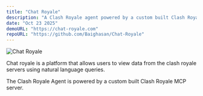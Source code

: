 ```yaml
---
title: "Chat Royale"
description: "A Clash Royale agent powered by a custom built Clash Royale MCP server."
date: "Oct 23 2025"
demoURL: "https://chat-royale.com"
repoURL: "https://github.com/Baighasan/Chat-Royale"
---
```


![Chat Royale](/chat-royale.png)

Chat royale is a platform that allows users to view data from the clash royale servers using natural language queries.

The Clash Royale Agent is powered by a custom built Clash Royale MCP server. 

